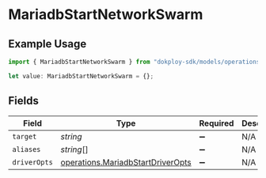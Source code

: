 # MariadbStartNetworkSwarm

## Example Usage

```typescript
import { MariadbStartNetworkSwarm } from "dokploy-sdk/models/operations";

let value: MariadbStartNetworkSwarm = {};
```

## Fields

| Field                                                                                  | Type                                                                                   | Required                                                                               | Description                                                                            |
| -------------------------------------------------------------------------------------- | -------------------------------------------------------------------------------------- | -------------------------------------------------------------------------------------- | -------------------------------------------------------------------------------------- |
| `target`                                                                               | *string*                                                                               | :heavy_minus_sign:                                                                     | N/A                                                                                    |
| `aliases`                                                                              | *string*[]                                                                             | :heavy_minus_sign:                                                                     | N/A                                                                                    |
| `driverOpts`                                                                           | [operations.MariadbStartDriverOpts](../../models/operations/mariadbstartdriveropts.md) | :heavy_minus_sign:                                                                     | N/A                                                                                    |